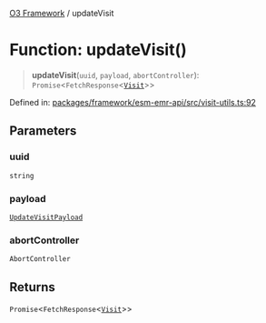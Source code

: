 [O3 Framework](../API.md) / updateVisit

# Function: updateVisit()

> **updateVisit**(`uuid`, `payload`, `abortController`): `Promise`\<`FetchResponse`\<[`Visit`](../interfaces/Visit.md)\>\>

Defined in: [packages/framework/esm-emr-api/src/visit-utils.ts:92](https://github.com/its-kios09/openmrs-esm-core/blob/main/packages/framework/esm-emr-api/src/visit-utils.ts#L92)

## Parameters

### uuid

`string`

### payload

[`UpdateVisitPayload`](../type-aliases/UpdateVisitPayload.md)

### abortController

`AbortController`

## Returns

`Promise`\<`FetchResponse`\<[`Visit`](../interfaces/Visit.md)\>\>
